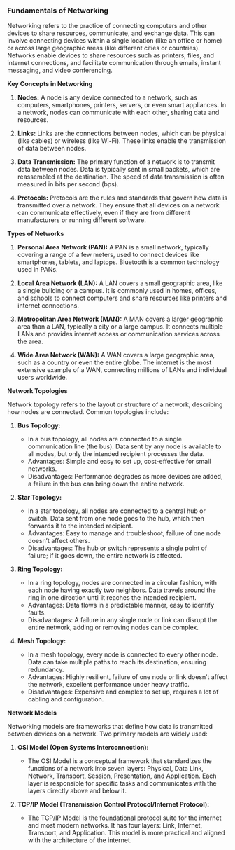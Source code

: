 ### Fundamentals of Networking

Networking refers to the practice of connecting computers and other devices to share resources, communicate, and exchange data. This can involve connecting devices within a single location (like an office or home) or across large geographic areas (like different cities or countries). Networks enable devices to share resources such as printers, files, and internet connections, and facilitate communication through emails, instant messaging, and video conferencing.

**Key Concepts in Networking**

1. **Nodes:** A node is any device connected to a network, such as computers, smartphones, printers, servers, or even smart appliances. In a network, nodes can communicate with each other, sharing data and resources.

2. **Links:** Links are the connections between nodes, which can be physical (like cables) or wireless (like Wi-Fi). These links enable the transmission of data between nodes.

3. **Data Transmission:** The primary function of a network is to transmit data between nodes. Data is typically sent in small packets, which are reassembled at the destination. The speed of data transmission is often measured in bits per second (bps).

4. **Protocols:** Protocols are the rules and standards that govern how data is transmitted over a network. They ensure that all devices on a network can communicate effectively, even if they are from different manufacturers or running different software.

**Types of Networks**

1. **Personal Area Network (PAN):** A PAN is a small network, typically covering a range of a few meters, used to connect devices like smartphones, tablets, and laptops. Bluetooth is a common technology used in PANs.

2. **Local Area Network (LAN):** A LAN covers a small geographic area, like a single building or a campus. It is commonly used in homes, offices, and schools to connect computers and share resources like printers and internet connections.

3. **Metropolitan Area Network (MAN):** A MAN covers a larger geographic area than a LAN, typically a city or a large campus. It connects multiple LANs and provides internet access or communication services across the area.

4. **Wide Area Network (WAN):** A WAN covers a large geographic area, such as a country or even the entire globe. The internet is the most extensive example of a WAN, connecting millions of LANs and individual users worldwide.

**Network Topologies**

Network topology refers to the layout or structure of a network, describing how nodes are connected. Common topologies include:

1. **Bus Topology:**

   - In a bus topology, all nodes are connected to a single communication line (the bus). Data sent by any node is available to all nodes, but only the intended recipient processes the data.
   - Advantages: Simple and easy to set up, cost-effective for small networks.
   - Disadvantages: Performance degrades as more devices are added, a failure in the bus can bring down the entire network.

2. **Star Topology:**

   - In a star topology, all nodes are connected to a central hub or switch. Data sent from one node goes to the hub, which then forwards it to the intended recipient.
   - Advantages: Easy to manage and troubleshoot, failure of one node doesn’t affect others.
   - Disadvantages: The hub or switch represents a single point of failure; if it goes down, the entire network is affected.

3. **Ring Topology:**

   - In a ring topology, nodes are connected in a circular fashion, with each node having exactly two neighbors. Data travels around the ring in one direction until it reaches the intended recipient.
   - Advantages: Data flows in a predictable manner, easy to identify faults.
   - Disadvantages: A failure in any single node or link can disrupt the entire network, adding or removing nodes can be complex.

4. **Mesh Topology:**
   - In a mesh topology, every node is connected to every other node. Data can take multiple paths to reach its destination, ensuring redundancy.
   - Advantages: Highly resilient, failure of one node or link doesn’t affect the network, excellent performance under heavy traffic.
   - Disadvantages: Expensive and complex to set up, requires a lot of cabling and configuration.

**Network Models**

Networking models are frameworks that define how data is transmitted between devices on a network. Two primary models are widely used:

1. **OSI Model (Open Systems Interconnection):**

   - The OSI Model is a conceptual framework that standardizes the functions of a network into seven layers: Physical, Data Link, Network, Transport, Session, Presentation, and Application. Each layer is responsible for specific tasks and communicates with the layers directly above and below it.

2. **TCP/IP Model (Transmission Control Protocol/Internet Protocol):**
   - The TCP/IP Model is the foundational protocol suite for the internet and most modern networks. It has four layers: Link, Internet, Transport, and Application. This model is more practical and aligned with the architecture of the internet.
